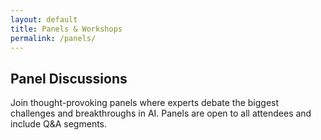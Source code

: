 ```yaml
---
layout: default
title: Panels & Workshops
permalink: /panels/
---
```


## Panel Discussions

Join thought-provoking panels where experts debate the biggest challenges and breakthroughs in AI. Panels are open to all attendees and include Q&A segments.
